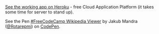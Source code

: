 <p><a href="https://manders-wikiview.herokuapp.com/">See the working app on Heroku</a> - free Cloud Application Platform (it takes some time for server to stand up).</p>
<p data-height="265" data-theme-id="0" data-slug-hash="jyaxOL" data-default-tab="css,result" data-user="Rotarepmi" data-embed-version="2" data-pen-title="#FreeCodeCamp Wikipedia Viewer" class="codepen">See the Pen <a href="https://codepen.io/Rotarepmi/pen/jyaxOL/">#FreeCodeCamp Wikipedia Viewer</a> by Jakub Mandra (<a href="https://codepen.io/Rotarepmi">@Rotarepmi</a>) on <a href="https://codepen.io">CodePen</a>.</p>
